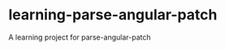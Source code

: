 learning-parse-angular-patch
============================

A learning project for parse-angular-patch

